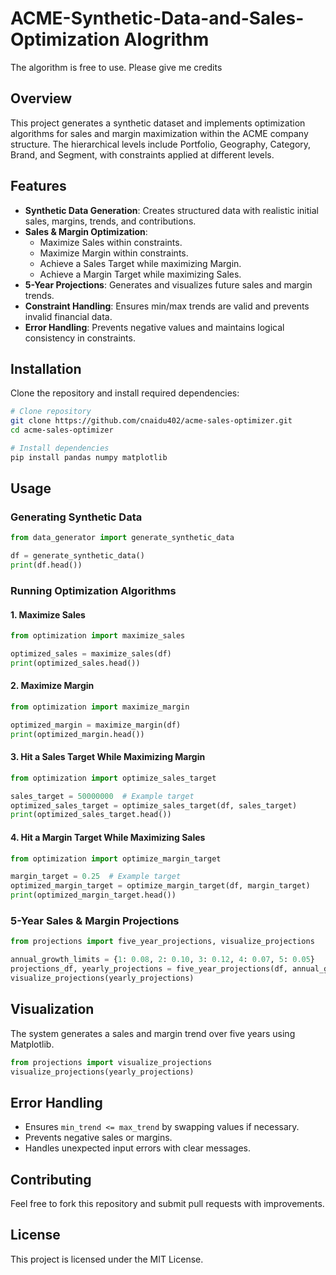 # ACME-Synthetic-Data-and-Sales-Optimization Alogrithm
The algorithm is free to use. Please give me credits 


## Overview
This project generates a synthetic dataset and implements optimization algorithms for sales and margin maximization within the ACME company structure. The hierarchical levels include Portfolio, Geography, Category, Brand, and Segment, with constraints applied at different levels.

## Features
- **Synthetic Data Generation**: Creates structured data with realistic initial sales, margins, trends, and contributions.
- **Sales & Margin Optimization**:
  - Maximize Sales within constraints.
  - Maximize Margin within constraints.
  - Achieve a Sales Target while maximizing Margin.
  - Achieve a Margin Target while maximizing Sales.
- **5-Year Projections**: Generates and visualizes future sales and margin trends.
- **Constraint Handling**: Ensures min/max trends are valid and prevents invalid financial data.
- **Error Handling**: Prevents negative values and maintains logical consistency in constraints.

## Installation
Clone the repository and install required dependencies:
```bash
# Clone repository
git clone https://github.com/cnaidu402/acme-sales-optimizer.git
cd acme-sales-optimizer

# Install dependencies
pip install pandas numpy matplotlib
```

## Usage
### Generating Synthetic Data
```python
from data_generator import generate_synthetic_data

df = generate_synthetic_data()
print(df.head())
```

### Running Optimization Algorithms
#### 1. Maximize Sales
```python
from optimization import maximize_sales

optimized_sales = maximize_sales(df)
print(optimized_sales.head())
```

#### 2. Maximize Margin
```python
from optimization import maximize_margin

optimized_margin = maximize_margin(df)
print(optimized_margin.head())
```

#### 3. Hit a Sales Target While Maximizing Margin
```python
from optimization import optimize_sales_target

sales_target = 50000000  # Example target
optimized_sales_target = optimize_sales_target(df, sales_target)
print(optimized_sales_target.head())
```

#### 4. Hit a Margin Target While Maximizing Sales
```python
from optimization import optimize_margin_target

margin_target = 0.25  # Example target
optimized_margin_target = optimize_margin_target(df, margin_target)
print(optimized_margin_target.head())
```

### 5-Year Sales & Margin Projections
```python
from projections import five_year_projections, visualize_projections

annual_growth_limits = {1: 0.08, 2: 0.10, 3: 0.12, 4: 0.07, 5: 0.05}
projections_df, yearly_projections = five_year_projections(df, annual_growth_limits)
visualize_projections(yearly_projections)
```

## Visualization
The system generates a sales and margin trend over five years using Matplotlib.
```python
from projections import visualize_projections
visualize_projections(yearly_projections)
```

## Error Handling
- Ensures `min_trend <= max_trend` by swapping values if necessary.
- Prevents negative sales or margins.
- Handles unexpected input errors with clear messages.

## Contributing
Feel free to fork this repository and submit pull requests with improvements.

## License
This project is licensed under the MIT License.


